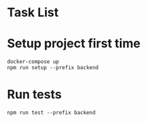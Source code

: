 # Task List

# Setup project first time

```
docker-compose up
npm run setup --prefix backend
```

# Run tests

```
npm run test --prefix backend
```

